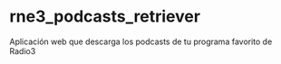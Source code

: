# rne3_podcasts_retriever
Aplicación web que descarga los podcasts de tu programa favorito de Radio3 
